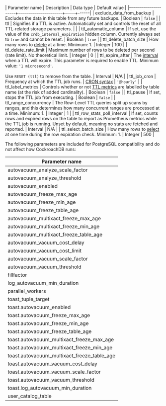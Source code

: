 | Parameter name      | Description | Data type | Default value |
|---------------------+----------------------+-----+------|
| exclude_data_from_backup | Excludes the data in this table from any future backups. | Boolean | `false` |
| ttl | Signifies if a TTL is active. Automatically set and controls the reset of all TTL-related storage parameters. | |
| ttl_automatic_column | If set, use the value of the `crdb_internal_expiration` hidden column. Currently always set to `true` and cannot be reset. | Boolean | `true` |
| ttl_delete_batch_size | How many rows to [delete](delete.html) at a time. Minimum: 1. | Integer | 100 |
| ttl_delete_rate_limit | Maximum number of rows to be deleted per second (rate limit). No theoretical limit. | Integer | 0 |
| ttl_expire_after | The [interval](interval.html) when a TTL will expire. This parameter is required to enable TTL. Minimum value: `'1 microsecond'`.<br/><br/>Use `RESET (ttl)` to remove from the table. | Interval | N/A |
| ttl_job_cron | Frequency at which the TTL job runs. | [CRON syntax](https://cron.help) | `'@hourly'` |
| ttl_label_metrics | Controls whether or not [TTL metrics](row-level-ttl.html#ttl-metrics) are labelled by table name (at the risk of added cardinality). | Boolean | `false` |
| ttl_pause | If set, stops the TTL job from executing. | Boolean | `false` |
| ttl_range_concurrency | The Row-Level TTL queries split up scans by ranges, and this determines how many concurrent ranges are processed at a time. Minimum: 1. | Integer | 1 |
| ttl_row_stats_poll_interval | If set, counts rows and expired rows on the table to report as Prometheus metrics while the TTL job is running. Unset by default, meaning no stats are fetched and reported. | Interval | N/A |
| ttl_select_batch_size | How many rows to [select](select-clause.html) at one time during the row expiration check. Minimum: 1. | Integer | 500 |

The following parameters are included for PostgreSQL compatibility and do not affect how CockroachDB runs:

| Parameter name      |
|---------------------|
| autovacuum_analyze_scale_factor |
| autovacuum_analyze_threshold |
| autovacuum_enabled    |
| autovacuum_freeze_max_age |
| autovacuum_freeze_min_age |
| autovacuum_freeze_table_age |
| autovacuum_multixact_freeze_max_age |
| autovacuum_multixact_freeze_min_age |
| autovacuum_multixact_freeze_table_age |
| autovacuum_vacuum_cost_delay |
| autovacuum_vacuum_cost_limit |
| autovacuum_vacuum_scale_factor |
| autovacuum_vacuum_threshold |
| fillfactor   |
| log_autovacuum_min_duration |
| parallel_workers |
| toast_tuple_target |
| toast.autovacuum_enabled |
| toast.autovacuum_freeze_max_age |
| toast.autovacuum_freeze_min_age |
| toast.autovacuum_freeze_table_age |
| toast.autovacuum_multixact_freeze_max_age |
| toast.autovacuum_multixact_freeze_min_age |
| toast.autovacuum_multixact_freeze_table_age |
| toast.autovacuum_vacuum_cost_delay |
| toast.autovacuum_vacuum_scale_factor |
| toast.autovacuum_vacuum_threshold |
| toast.log_autovacuum_min_duration |
| user_catalog_table |
